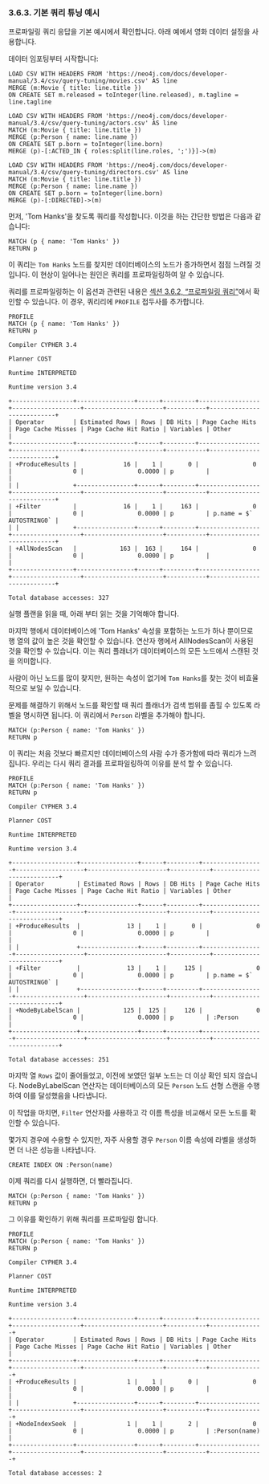 
### 3.6.3. 기본 쿼리 튜닝 예시

프로파일링 쿼리 응답을 기본 예시에서 확인합니다. 아래 예에서 영화 데이터 설정을 사용합니다. 
 
데이터 임포팅부터 시작합니다:

```
LOAD CSV WITH HEADERS FROM 'https://neo4j.com/docs/developer-manual/3.4/csv/query-tuning/movies.csv' AS line
MERGE (m:Movie { title: line.title })
ON CREATE SET m.released = toInteger(line.released), m.tagline = line.tagline
```

```
LOAD CSV WITH HEADERS FROM 'https://neo4j.com/docs/developer-manual/3.4/csv/query-tuning/actors.csv' AS line
MATCH (m:Movie { title: line.title })
MERGE (p:Person { name: line.name })
ON CREATE SET p.born = toInteger(line.born)
MERGE (p)-[:ACTED_IN { roles:split(line.roles, ';')}]->(m)
```

```
LOAD CSV WITH HEADERS FROM 'https://neo4j.com/docs/developer-manual/3.4/csv/query-tuning/directors.csv' AS line
MATCH (m:Movie { title: line.title })
MERGE (p:Person { name: line.name })
ON CREATE SET p.born = toInteger(line.born)
MERGE (p)-[:DIRECTED]->(m)
```

먼저, 'Tom Hanks'을 찾도록 쿼리를 작성합니다. 이것을 하는 간단한 방법은 다음과 같습니다:

```
MATCH (p { name: 'Tom Hanks' })
RETURN p
```

이 쿼리는 `Tom Hanks` 노드를 찾지만 데이터베이스의 노드가 증가하면서 점점 느려질 것 입니다. 이 현상이 일어나는 원인은 쿼리를 프로파일링하여 알 수 있습니다. 
 
쿼리를 프로파일링하는 이 옵션과 관련된 내용은 [섹션 3.6.2, “프로파일링 쿼리”](./how-do-i-profile-a-query.md)에서 확인할 수 있습니다. 이 경우, 쿼리리에 ```PROFILE``` 접두사를 추가합니다.

```
PROFILE
MATCH (p { name: 'Tom Hanks' })
RETURN p
```

```
Compiler CYPHER 3.4

Planner COST

Runtime INTERPRETED

Runtime version 3.4

+-----------------+----------------+------+---------+-----------------+-------------------+----------------------+-----------+---------------------------+
| Operator        | Estimated Rows | Rows | DB Hits | Page Cache Hits | Page Cache Misses | Page Cache Hit Ratio | Variables | Other                     |
+-----------------+----------------+------+---------+-----------------+-------------------+----------------------+-----------+---------------------------+
| +ProduceResults |             16 |    1 |       0 |               0 |                 0 |               0.0000 | p         |                           |
| |               +----------------+------+---------+-----------------+-------------------+----------------------+-----------+---------------------------+
| +Filter         |             16 |    1 |     163 |               0 |                 0 |               0.0000 | p         | p.name = $`  AUTOSTRING0` |
| |               +----------------+------+---------+-----------------+-------------------+----------------------+-----------+---------------------------+
| +AllNodesScan   |            163 |  163 |     164 |               0 |                 0 |               0.0000 | p         |                           |
+-----------------+----------------+------+---------+-----------------+-------------------+----------------------+-----------+---------------------------+

Total database accesses: 327
```

실행 플랜을 읽을 때, 아래 부터 읽는 것을 기억해야 합니다. 

마지막 행에서 데이터베이스에 'Tom Hanks' 속성을 포함하는 노드가 하나 뿐이므로 행 열의 값이 높은 것을 확인할 수 있습니다. 연산자 행에서 AllNodesScan이 사용된 것을 확인할 수 있습니다. 이는 쿼리 플래너가 데이터베이스의 모든 노드에서 스캔된 것을 의미합니다. 

사람이 아닌 노드를 많이 찾지만, 원하는 속성이 없기에  `Tom Hanks`를 찾는 것이 비효율적으로 보일 수 있습니다.  

문제를 해결하기 위해서 노드를 확인할 때 쿼리 플래너가 검색 범위를 좁힐 수 있도록 라벨을 명시하면 됩니다. 이 쿼리에서 ```Person``` 라벨을 추가해야 합니다. 

```
MATCH (p:Person { name: 'Tom Hanks' })
RETURN p
```

이 쿼리는 처음 것보다 빠르지만 데이터베이스의 사람 수가 증가함에 따라 쿼리가 느려집니다. 
우리는 다시 쿼리 결과를 프로파일링하여 이유를 분석 할 수 있습니다.

```
PROFILE
MATCH (p:Person { name: 'Tom Hanks' })
RETURN p
```

```
Compiler CYPHER 3.4

Planner COST

Runtime INTERPRETED

Runtime version 3.4

+------------------+----------------+------+---------+-----------------+-------------------+----------------------+-----------+---------------------------+
| Operator         | Estimated Rows | Rows | DB Hits | Page Cache Hits | Page Cache Misses | Page Cache Hit Ratio | Variables | Other                     |
+------------------+----------------+------+---------+-----------------+-------------------+----------------------+-----------+---------------------------+
| +ProduceResults  |             13 |    1 |       0 |               0 |                 0 |               0.0000 | p         |                           |
| |                +----------------+------+---------+-----------------+-------------------+----------------------+-----------+---------------------------+
| +Filter          |             13 |    1 |     125 |               0 |                 0 |               0.0000 | p         | p.name = $`  AUTOSTRING0` |
| |                +----------------+------+---------+-----------------+-------------------+----------------------+-----------+---------------------------+
| +NodeByLabelScan |            125 |  125 |     126 |               0 |                 0 |               0.0000 | p         | :Person                   |
+------------------+----------------+------+---------+-----------------+-------------------+----------------------+-----------+---------------------------+

Total database accesses: 251
```

마지막 열 ```Rows``` 값이 줄어들었고, 이전에 보였던 일부 노드는 더 이상 확인 되지 않습니다. NodeByLabelScan 연산자는 데이터베이스의 모든 `Person` 노드 선형 스캔을 수행하여 이를 달성했음을 나타냅니다. 

이 작업을 마치면, ```Filter``` 연산자를 사용하고 각 이름 특성을 비교해서 모든 노드를 확인할 수 있습니다. 

몇가지 경우에 수용할 수 있지만, 자주 사용할 경우 ```Person``` 이름 속성에 라벨을 생성하면 더 나은 성능을 나타냅니다. 

```
CREATE INDEX ON :Person(name)
```

이제 쿼리를 다시 실행하면, 더 빨라집니다. 

```
MATCH (p:Person { name: 'Tom Hanks' })
RETURN p
```

그 이유를 확인하기 위해 쿼리를 프로파일링 합니다. 

```
PROFILE
MATCH (p:Person { name: 'Tom Hanks' })
RETURN p
```

```
Compiler CYPHER 3.4

Planner COST

Runtime INTERPRETED

Runtime version 3.4

+-----------------+----------------+------+---------+-----------------+-------------------+----------------------+-----------+---------------+
| Operator        | Estimated Rows | Rows | DB Hits | Page Cache Hits | Page Cache Misses | Page Cache Hit Ratio | Variables | Other         |
+-----------------+----------------+------+---------+-----------------+-------------------+----------------------+-----------+---------------+
| +ProduceResults |              1 |    1 |       0 |               0 |                 0 |               0.0000 | p         |               |
| |               +----------------+------+---------+-----------------+-------------------+----------------------+-----------+---------------+
| +NodeIndexSeek  |              1 |    1 |       2 |               0 |                 0 |               0.0000 | p         | :Person(name) |
+-----------------+----------------+------+---------+-----------------+-------------------+----------------------+-----------+---------------+

Total database accesses: 2
```

 